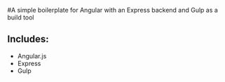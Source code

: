 #A simple boilerplate for Angular with an Express backend and Gulp as a build tool
## Includes:
- Angular.js
- Express
- Gulp